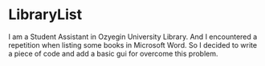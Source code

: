 # LibraryList
I am a Student Assistant in Ozyegin University Library. And I encountered a repetition when listing some books in Microsoft Word. So I decided to write a piece of code and add  a basic gui for overcome this problem. 
